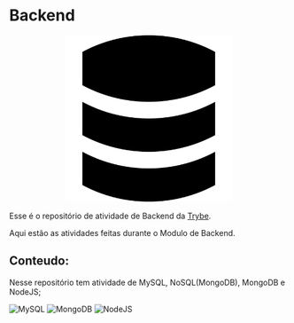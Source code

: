 # Backend


<p align="center">
  <img height="300"src="./img/db.png">
</p>

Esse é o repositório de atividade de Backend da [Trybe]("https://www.betrybe.com/").

Aqui estão as atividades feitas durante o Modulo de Backend.

## Conteudo:

Nesse repositório tem atividade de MySQL, NoSQL(MongoDB), MongoDB e NodeJS;

![MySQL](https://img.shields.io/badge/mysql-%2300f.svg?style=for-the-badge&logo=mysql&logoColor=white)
![MongoDB](https://img.shields.io/badge/MongoDB-%234ea94b.svg?style=for-the-badge&logo=mongodb&logoColor=white)
![NodeJS](https://img.shields.io/badge/Node.js-339933?style=for-the-badge&logo=nodedotjs&logoColor=white)
